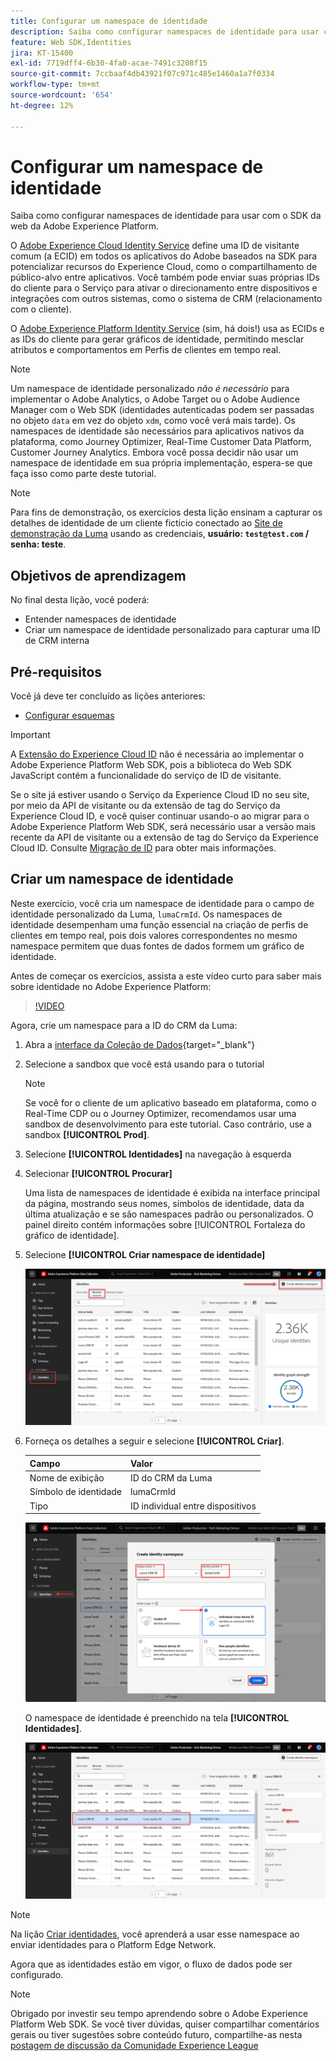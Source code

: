 ```yaml
---
title: Configurar um namespace de identidade
description: Saiba como configurar namespaces de identidade para usar com o Adobe Experience Platform Web SDK. Esta lição é parte do tutorial Implementar a Adobe Experience Cloud com o SDK da web.
feature: Web SDK,Identities
jira: KT-15400
exl-id: 7719dff4-6b30-4fa0-acae-7491c3208f15
source-git-commit: 7ccbaaf4db43921f07c971c485e1460a1a7f0334
workflow-type: tm+mt
source-wordcount: '654'
ht-degree: 12%

---
```


# Configurar um namespace de identidade

Saiba como configurar namespaces de identidade para usar com o SDK da web da Adobe Experience Platform.

O [Adobe Experience Cloud Identity Service](https://experienceleague.adobe.com/pt-br/docs/id-service/using/home) define uma ID de visitante comum (a ECID) em todos os aplicativos do Adobe baseados na SDK para potencializar recursos do Experience Cloud, como o compartilhamento de público-alvo entre aplicativos. Você também pode enviar suas próprias IDs do cliente para o Serviço para ativar o direcionamento entre dispositivos e integrações com outros sistemas, como o sistema de CRM (relacionamento com o cliente).

O [Adobe Experience Platform Identity Service](https://experienceleague.adobe.com/en/docs/experience-platform/identity/home) (sim, há dois!) usa as ECIDs e as IDs do cliente para gerar gráficos de identidade, permitindo mesclar atributos e comportamentos em Perfis de clientes em tempo real.

>[!NOTE]
>
>Um namespace de identidade personalizado _não é necessário_ para implementar o Adobe Analytics, o Adobe Target ou o Adobe Audience Manager com o Web SDK (identidades autenticadas podem ser passadas no objeto `data` em vez do objeto `xdm`, como você verá mais tarde). Os namespaces de identidade são necessários para aplicativos nativos da plataforma, como Journey Optimizer, Real-Time Customer Data Platform, Customer Journey Analytics. Embora você possa decidir não usar um namespace de identidade em sua própria implementação, espera-se que faça isso como parte deste tutorial.

>[!NOTE]
>
> Para fins de demonstração, os exercícios desta lição ensinam a capturar os detalhes de identidade de um cliente fictício conectado ao [Site de demonstração da Luma](https://luma.enablementadobe.com/content/luma/us/en.html) usando as credenciais, **usuário: `test@test.com` / senha: teste**.

## Objetivos de aprendizagem

No final desta lição, você poderá:

* Entender namespaces de identidade
* Criar um namespace de identidade personalizado para capturar uma ID de CRM interna


## Pré-requisitos

Você já deve ter concluído as lições anteriores:

* [Configurar esquemas](configure-schemas.md)

>[!IMPORTANT]
>
>A [Extensão do Experience Cloud ID](https://exchange.adobe.com/apps/ec/100160/adobe-experience-cloud-id-launch-extension) não é necessária ao implementar o Adobe Experience Platform Web SDK, pois a biblioteca do Web SDK JavaScript contém a funcionalidade do serviço de ID de visitante.
>
> Se o site já estiver usando o Serviço da Experience Cloud ID no seu site, por meio da API de visitante ou da extensão de tag do Serviço da Experience Cloud ID, e você quiser continuar usando-o ao migrar para o Adobe Experience Platform Web SDK, será necessário usar a versão mais recente da API de visitante ou a extensão de tag do Serviço da Experience Cloud ID. Consulte [Migração de ID](https://experienceleague.adobe.com/en/docs/experience-platform/edge/identity/overview) para obter mais informações.

## Criar um namespace de identidade

Neste exercício, você cria um namespace de identidade para o campo de identidade personalizado da Luma, `lumaCrmId`. Os namespaces de identidade desempenham uma função essencial na criação de perfis de clientes em tempo real, pois dois valores correspondentes no mesmo namespace permitem que duas fontes de dados formem um gráfico de identidade.

Antes de começar os exercícios, assista a este vídeo curto para saber mais sobre identidade no Adobe Experience Platform:

>[!VIDEO](https://video.tv.adobe.com/v/27841?learn=on&enablevpops)

Agora, crie um namespace para a ID do CRM da Luma:

1. Abra a [interface da Coleção de Dados](https://experience.adobe.com/data-collection/){target="_blank"}
1. Selecione a sandbox que você está usando para o tutorial

   >[!NOTE]
   >
   >Se você for o cliente de um aplicativo baseado em plataforma, como o Real-Time CDP ou o Journey Optimizer, recomendamos usar uma sandbox de desenvolvimento para este tutorial. Caso contrário, use a sandbox **[!UICONTROL Prod]**.

1. Selecione **[!UICONTROL Identidades]** na navegação à esquerda
1. Selecionar **[!UICONTROL Procurar]**

   Uma lista de namespaces de identidade é exibida na interface principal da página, mostrando seus nomes, símbolos de identidade, data da última atualização e se são namespaces padrão ou personalizados. O painel direito contém informações sobre [!UICONTROL Fortaleza do gráfico de identidade].

1. Selecione **[!UICONTROL Criar namespace de identidade]**

   ![Exibir identidades](assets/configure-identities-screen.png)

1. Forneça os detalhes a seguir e selecione **[!UICONTROL Criar]**.

   | Campo | Valor |
   |---------------|-----------|
   | Nome de exibição | ID do CRM da Luma |
   | Símbolo de identidade | lumaCrmId |
   | Tipo | ID individual entre dispositivos |


   ![Criar namespaces](assets/identities-create-namespace.png)


   O namespace de identidade é preenchido na tela **[!UICONTROL Identidades]**.

   ![Criar namespaces](assets/configure-identities-namespace-lumaCrmId.png)


>[!NOTE]
>
> Na lição [Criar identidades](create-identities.md), você aprenderá a usar esse namespace ao enviar identidades para o Platform Edge Network.

Agora que as identidades estão em vigor, o fluxo de dados pode ser configurado.

>[!NOTE]
>
>Obrigado por investir seu tempo aprendendo sobre o Adobe Experience Platform Web SDK. Se você tiver dúvidas, quiser compartilhar comentários gerais ou tiver sugestões sobre conteúdo futuro, compartilhe-as nesta [postagem de discussão da Comunidade Experience League](https://experienceleaguecommunities.adobe.com/t5/adobe-experience-platform-data/tutorial-discussion-implement-adobe-experience-cloud-with-web/td-p/444996)
